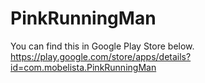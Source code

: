 # PinkRunningMan
You can find this in Google Play Store below.<br>
https://play.google.com/store/apps/details?id=com.mobelista.PinkRunningMan
